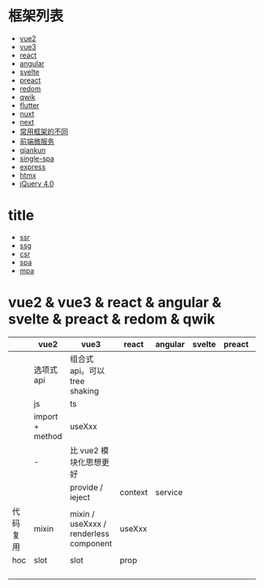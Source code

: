 # 框架列表

- [vue2](/framework/vue2/index.html)
- [vue3](/framework/vue3/index.html)
- [react](/framework/react/index.html)
- [angular](/framework/angular/index.html)
- [svelte](/framework/svelte/index.html)
- [preact](/framework/preact/index.html)
- [redom](/framework/redom/index.html)
- [qwik](/framework/qwik/index.html)
- [flutter](/framework/flutter/index.html)
- [nuxt](/framework/nuxt/index.html)
- [next](/framework/next/index.html)
- [常用框架的不同](/framework/diff.html)
- [前端微服务](/framework/microservices.html)
- [qiankun](/framework/qiankun/index.html)
- [single-spa](/framework/single-spa/index.html)
- [express](/framework/express/index.html)
- [htmx](/framework/htmx/index.html)
- [jQuery 4.0](/framework/htmx/index.html)

# title

- [ssr]()
- [ssg]()
- [csr]()
- [spa]()
- [mpa]()

# vue2 & vue3 & react & angular & svelte & preact & redom & qwik

<!-- prettier-ignore-start -->
|| vue2            | vue3                          | react | angular | svelte | preact | redom | qwik |
|-| --------------- | ----------------------------- | ----- | ------- | ------ | ------ | ----- | ---- |
|| 选项式 api      | 组合式 api。可以 tree shaking |       |         |        |        |       |
|| js              | ts                            |       |         |        |        |       |
|| import + method | useXxx                        |       |         |        |        |       |
|| -               | 比 vue2 模块化思想更好        |       |         |        |        |       |
||                 | provide / ieject              | context  | service    |        |        |       |
|代码复用|   mixin    | mixin / useXxxx / renderless component |  useXxx     |    |        |        |       |
|hoc|   slot         |       slot                | prop      |         |        |        |       |
||                 |                               |       |         |        |        |       |
||                 |                               |       |         |        |        |       |
||                 |                               |       |         |        |        |       |
||                 |                               |       |         |        |        |       |
<!-- prettier-ignore-end -->
